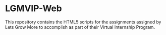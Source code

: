 # LGMVIP-Web
This repository contains the HTML5 scripts for the assignments assigned by Lets Grow More to accomplish as part of their Virtual Internship Program.
